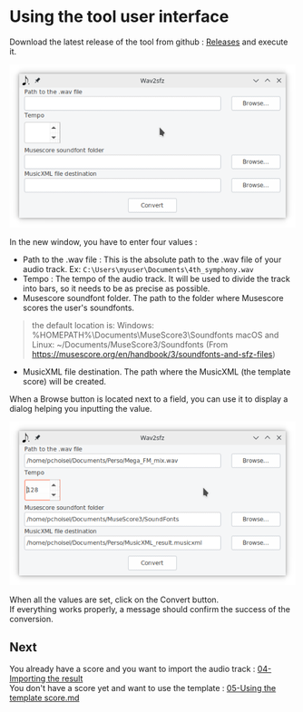 # Using the tool user interface

Download the latest release of the tool from github : [Releases](https://github.com/paulchoisel/wav2sfz/releases/) and execute it.

![wav2sfz-gui](images/wav2sfz-gui.png)  

In the new window, you have to enter four values :

 - Path to the .wav file : This is the absolute path to the .wav file of your audio track. Ex: `C:\Users\myuser\Documents\4th_symphony.wav`
 - Tempo : The tempo of the audio track. It will be used to divide the track into bars, so it needs to be as precise as possible.
 - Musescore soundfont folder. The path to the folder where Musescore scores the user's soundfonts.
 > the default location is:
 > Windows: %HOMEPATH%\Documents\MuseScore3\Soundfonts
 > macOS and Linux: ~/Documents/MuseScore3/Soundfonts
(From https://musescore.org/en/handbook/3/soundfonts-and-sfz-files)
 - MusicXML file destination. The path where the MusicXML (the template score) will be created.

When a Browse button is located next to a field, you can use it to display a dialog helping you inputting the value.

![wav2sfz-gui](images/wav2sfz-gui-filled.png)  

When all the values are set, click on the Convert button.  
If everything works properly, a message should confirm the success of the conversion.


## Next

You already have a score and you want to import the audio track : [04-Importing the result](04-Importing_the_result.md)  
You don't have a score yet and want to use the template : [05-Using the template score.md](05-Using_the_template_score.md)